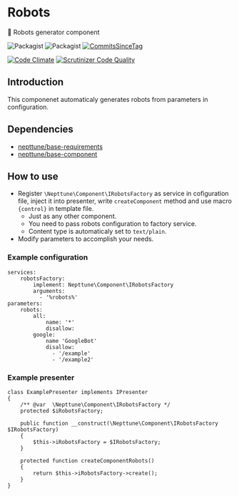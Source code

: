 # Robots
:wrench: Robots generator component

![Packagist](https://img.shields.io/packagist/dt/nepttune/robots.svg)
![Packagist](https://img.shields.io/packagist/v/nepttune/robots.svg)
[![CommitsSinceTag](https://img.shields.io/github/commits-since/nepttune/robots/v1.1.1.svg?maxAge=600)]()

[![Code Climate](https://codeclimate.com/github/nepttune/robots/badges/gpa.svg)](https://codeclimate.com/github/nepttune/robots)
[![Scrutinizer Code Quality](https://scrutinizer-ci.com/g/nepttune/robots/badges/quality-score.png?b=master)](https://scrutinizer-ci.com/g/nepttune/robots/?branch=master)

## Introduction

This componenet automaticaly generates robots from parameters in configuration.

## Dependencies

- [nepttune/base-requirements](https://github.com/nepttune/base-requirements)
- [nepttune/base-component](https://github.com/nepttune/base-component)

## How to use

- Register `\Nepttune\Component\IRobotsFactory` as service in cofiguration file, inject it into presenter, write `createComponent` method and use macro `{control}` in template file.
  - Just as any other component.
  - You need to pass robots configuration to factory service.
  - Content type is automaticaly set to `text/plain`.
- Modify parameters to accomplish your needs.

### Example configuration

```
services:
    robotsFactory:
        implement: Nepttune\Component\IRobotsFactory
        arguments:
          - '%robots%'
parameters:
    robots:
        all:
            name: '*'
            disallow:
        google:
            name 'GoogleBot'
            disallow:
              - '/example'
              - '/example2'
```

### Example presenter

```
class ExamplePresenter implements IPresenter
{
    /** @var  \Nepttune\Component\IRobotsFactory */
    protected $iRobotsFactory;
    
    public function __construct(\Nepttune\Component\IRobotsFactory $IRobotsFactory)
    {
        $this->iRobotsFactory = $IRobotsFactory;
    }

    protected function createComponentRobots()
    {
        return $this->iRobotsFactory->create();
    }
}
```
